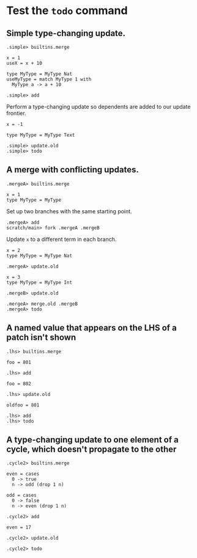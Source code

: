 # Test the `todo` command

## Simple type-changing update.

```ucm:hide
.simple> builtins.merge
```

```unison:hide
x = 1
useX = x + 10

type MyType = MyType Nat
useMyType = match MyType 1 with
  MyType a -> a + 10
```

```ucm:hide
.simple> add
```

Perform a type-changing update so dependents are added to our update frontier.

```unison:hide
x = -1

type MyType = MyType Text
```

```ucm:error
.simple> update.old
.simple> todo
```

## A merge with conflicting updates.

```ucm:hide
.mergeA> builtins.merge
```

```unison:hide
x = 1
type MyType = MyType
```

Set up two branches with the same starting point.

```ucm:hide
.mergeA> add
scratch/main> fork .mergeA .mergeB
```

Update `x` to a different term in each branch.

```unison:hide
x = 2
type MyType = MyType Nat
```

```ucm:hide
.mergeA> update.old
```

```unison:hide
x = 3
type MyType = MyType Int
```

```ucm:hide
.mergeB> update.old
```

```ucm:error
.mergeA> merge.old .mergeB
.mergeA> todo
```

## A named value that appears on the LHS of a patch isn't shown

```ucm:hide
.lhs> builtins.merge
```

```unison
foo = 801
```

```ucm
.lhs> add
```

```unison
foo = 802
```

```ucm
.lhs> update.old
```

```unison
oldfoo = 801
```

```ucm
.lhs> add
.lhs> todo
```

## A type-changing update to one element of a cycle, which doesn't propagate to the other

```ucm:hide
.cycle2> builtins.merge
```

```unison
even = cases
  0 -> true
  n -> odd (drop 1 n)

odd = cases
  0 -> false
  n -> even (drop 1 n)
```

```ucm
.cycle2> add
```

```unison
even = 17
```

```ucm
.cycle2> update.old
```

```ucm:error
.cycle2> todo
```
